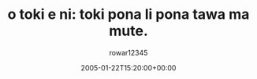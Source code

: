 ---
title: 'o toki e ni: toki pona li pona tawa ma mute.'
posts: 1
hash: 't347'
author: 'rowar12345'
date: 2005-01-22T15:20:00+00:00
sources:
  - http://forums.tokipona.org/viewtopic.php%3Ft=347.html
---